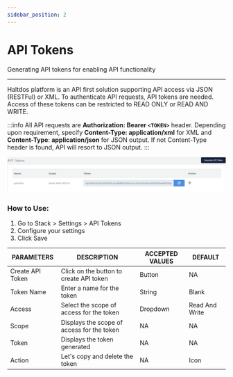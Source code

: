 ```yaml
---
sidebar_position: 2
---
```


# API Tokens

Generating API tokens for enabling API functionality

---

Haltdos platform is an API first solution supporting API access via JSON (RESTFul) or XML. To authenticate API requests, API tokens are needed. Access of these tokens can be restricted to READ ONLY or READ AND WRITE.

:::info
All API requests are **Authorization: Bearer `<TOKEN>`** header. Depending upon requirement, specify **Content-Type: application/xml** for XML and **Content-Type**: **application/json** for JSON output. If not Content-Type header is found, API will resort to JSON output. 
:::

![apitokens](/img/platform/token1.png)

### How to Use:

1. Go to Stack > Settings > API Tokens
2. Configure your settings
3. Click Save

| PARAMETERS       | DESCRIPTION                                | ACCEPTED VALUES | DEFAULT        |
|------------------|--------------------------------------------|-----------------|----------------|
| Create API Token | Click on the button to create API token    | Button          | NA             |
| Token Name       | Enter a name for the token                 | String          | Blank          |
| Access           | Select the scope of access for the token   | Dropdown        | Read And Write |
| Scope            | Displays the scope of access for the token | NA              | NA             |
| Token            | Displays the token generated               | NA              | NA             |
| Action           | Let's copy and delete the token            | NA              | Icon           |

